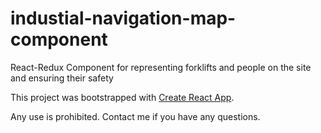 # industial-navigation-map-component
React-Redux Component for representing forklifts and people on the site and ensuring their safety

This project was bootstrapped with [Create React App](https://github.com/facebook/create-react-app).

Any use is prohibited. Contact me if you have any questions.

